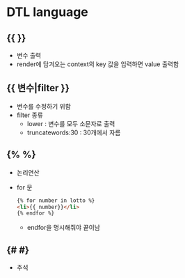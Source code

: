 # DTL language



## {{ }}

- 변수 출력
- render에 담겨오는 context의 key 값을 입력하면 value 출력함



## {{ 변수|filter }}

- 변수를 수정하기 위함
- filter 종류
  - lower : 변수를 모두 소문자로 출력
  - truncatewords:30  : 30개에서 자름

## {% %}

- 논리연산

- for 문

  ```html
  {% for number in lotto %}
  <li>{{ number}}</li>
  {% endfor %}
  ```

  - endfor을 명시해줘야 끝이남



## {# #}

- 주석

